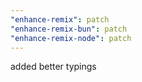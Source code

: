 ```yaml
---
"enhance-remix": patch
"enhance-remix-bun": patch
"enhance-remix-node": patch
---
```


added better typings
